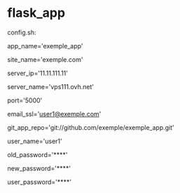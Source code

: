 # flask_app

config.sh:

app_name='exemple_app'

site_name='exemple.com'

server_ip='11.11.111.11'

server_name='vps111.ovh.net'

port='5000'

email_ssl='user1@exemple.com'

git_app_repo='git://github.com/exemple/exemple_app.git'

user_name='user1'

old_password='****'

new_password='****'

user_password='****'
